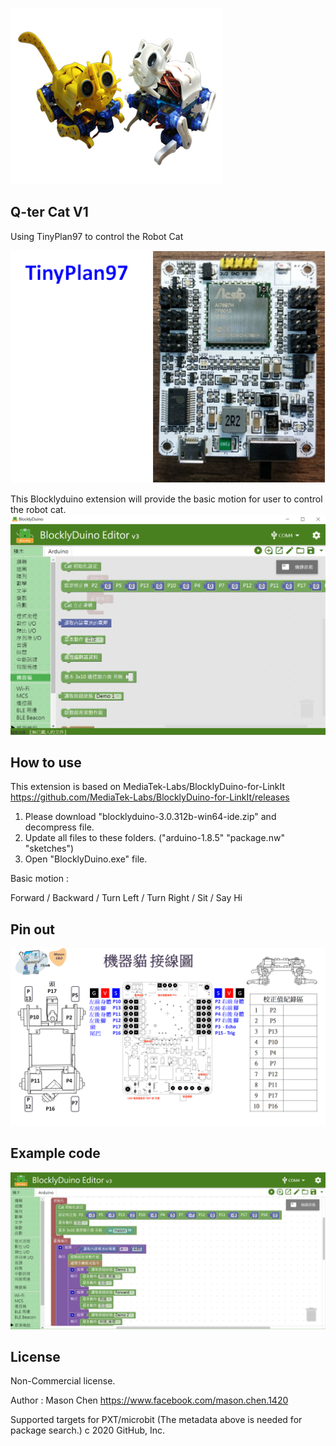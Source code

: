 ![image](Q-ter_Cat.png)
   
## Q-ter Cat V1 
Using TinyPlan97 to control the Robot Cat

![image](TinyPlan97.png)

This Blocklyduino extension will provide the basic motion for user to control the robot cat.
![image](blockly_cat.png)

## How to use 
This extension is based on MediaTek-Labs/BlocklyDuino-for-LinkIt 
https://github.com/MediaTek-Labs/BlocklyDuino-for-LinkIt/releases

1. Please download "blocklyduino-3.0.312b-win64-ide.zip" and decompress file. 
2. Update all files to these folders.  ("arduino-1.8.5" "package.nw" "sketches")
3. Open "BlocklyDuino.exe" file. 

Basic motion :

Forward / Backward / Turn Left / Turn Right / Sit / Say Hi

## Pin out 
![image](Q-ter_Cat_pinout.png)

## Example code 
![image](blockly_remote_control_example.png)

## License

Non-Commercial license.

Author : Mason Chen
https://www.facebook.com/mason.chen.1420

Supported targets
for PXT/microbit (The metadata above is needed for package search.)
c 2020 GitHub, Inc.
